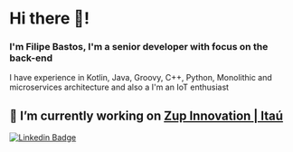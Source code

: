 # Hi there 👋!

### I'm Filipe Bastos, I'm a senior developer with focus on the back-end
I have experience in Kotlin, Java, Groovy, C++, Python, Monolithic and microservices architecture and also a I'm an IoT enthusiast 

## 🔭 I’m currently working on [Zup Innovation | Itaú](https://www.zup.com.br)

[![Linkedin Badge](https://img.shields.io/badge/-LinkedIn-blue?style=flat-square&logo=Linkedin&logoColor=white&link=https://www.linkedin.com/in/filipebastosdev)](https://www.linkedin.com/in/filipebastosdev)
